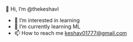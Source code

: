 👋 Hi, I’m @thekeshavl
- 👀 I’m interested in learning
- 🌱 I’m currently learning ML
- 📫 How to reach me keshav01777@gmail.com



<!---
thekeshavl/thekeshavl is a ✨ special ✨ repository because its `README.md` (this file) appears on your GitHub profile.
You can click the Preview link to take a look at your changes.
--->
